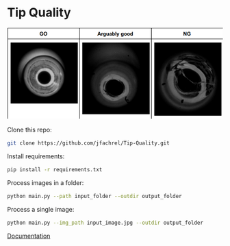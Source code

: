 # Tip Quality

<img src=https://github.com/jfachrel/Tip-Quality/blob/main/Tip.png>

Clone this repo:
```bash
git clone https://github.com/jfachrel/Tip-Quality.git
```

Install requirements:
```bash
pip install -r requirements.txt
```

Process images in a folder:
 ```bash
python main.py --path input_folder --outdir output_folder
```

Process a single image:
 ```bash
python main.py --img_path input_image.jpg --outdir output_folder
```

[Documentation](https://github.com/jfachrel/Tip-Quality/blob/main/DOCUMENTATION.MD)
